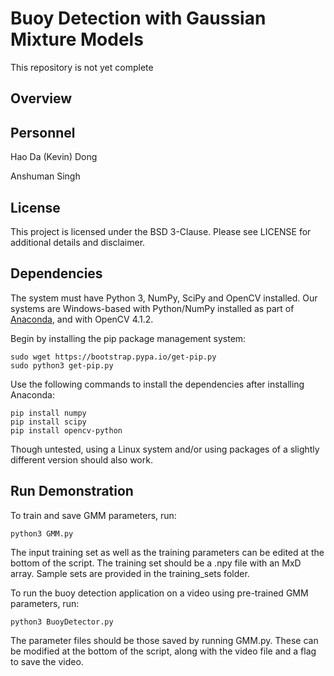 # Buoy Detection with Gaussian Mixture Models
This repository is not yet complete

## Overview


## Personnel
Hao Da (Kevin) Dong

Anshuman Singh


## License
This project is licensed under the BSD 3-Clause. Please see LICENSE for additional details and disclaimer.


## Dependencies
The system must have Python 3, NumPy, SciPy and OpenCV installed. Our systems are Windows-based with Python/NumPy installed as part of [Anaconda](https://www.anaconda.com/distribution/), and with OpenCV 4.1.2. 

Begin by installing the pip package management system:
```
sudo wget https://bootstrap.pypa.io/get-pip.py
sudo python3 get-pip.py
```

Use the following commands to install the dependencies after installing Anaconda:
```
pip install numpy
pip install scipy
pip install opencv-python
```
Though untested, using a Linux system and/or using packages of a slightly different version should also work.


## Run Demonstration
To train and save GMM parameters, run:
```
python3 GMM.py
```
The input training set as well as the training parameters can be edited at the bottom of the script. The training set should be a .npy file with an MxD array. Sample sets are provided in the training_sets folder.

To run the buoy detection application on a video using pre-trained GMM parameters, run:
```
python3 BuoyDetector.py
```
The parameter files should be those saved by running GMM.py. These can be modified at the bottom of the script, along with the video file and a flag to save the video.

